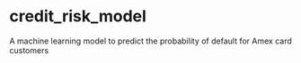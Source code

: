 # credit_risk_model
A machine learning model to predict the probability of default for Amex card customers
